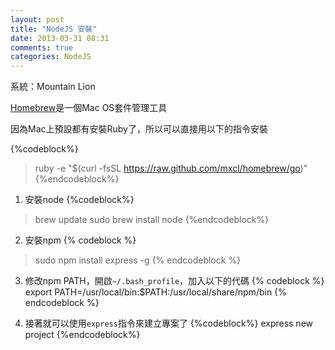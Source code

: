 ```yaml
---
layout: post
title: "NodeJS 安裝"
date: 2013-03-31 08:31
comments: true
categories: NodeJS
---
```


系統：Mountain Lion

[Homebrew](http://mxcl.github.com/homebrew/index_zh-tw.html)是一個Mac OS套件管理工具

因為Mac上預設都有安裝Ruby了，所以可以直接用以下的指令安裝

{%codeblock%}
> ruby -e "$(curl -fsSL https://raw.github.com/mxcl/homebrew/go)"
{%endcodeblock%}

1. 安裝node
{%codeblock%}
> brew update
> sudo brew install node
{%endcodeblock%}

2. 安裝npm
{% codeblock %}
> sudo npm install express -g
{% endcodeblock %}

3. 修改npm PATH，開啟`~/.bash_profile`，加入以下的代碼
{% codeblock %}
export PATH=/usr/local/bin:$PATH:/usr/local/share/npm/bin
{% endcodeblock %}

4. 接著就可以使用`express`指令來建立專案了
{%codeblock%}
express new project
{%endcodeblock%}
